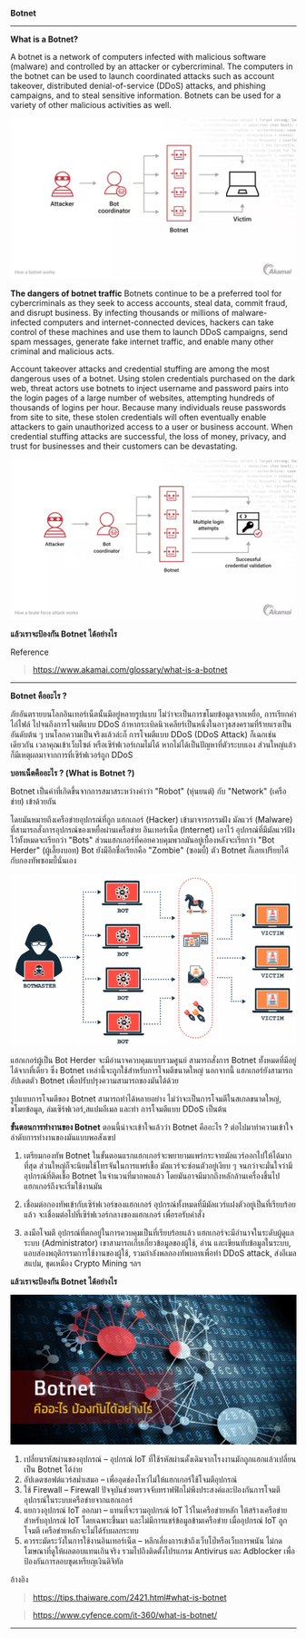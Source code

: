 **Botnet**
- - -
**What is a Botnet?**

A botnet is a network of computers infected with malicious software (malware) and controlled by an attacker or cybercriminal. The computers in the botnet can be used to launch coordinated attacks such as account takeover, distributed denial-of-service (DDoS) attacks, and phishing campaigns, and to steal sensitive information. Botnets can be used for a variety of other malicious activities as well.

 <p align="center">
         <img src="img/botnet.png" />
     </p>

**The dangers of botnet traffic**
Botnets continue to be a preferred tool for cybercriminals as they seek to access accounts, steal data, commit fraud, and disrupt business. By infecting thousands or millions of malware-infected computers and internet-connected devices, hackers can take control of these machines and use them to launch DDoS campaigns, send spam messages, generate fake internet traffic, and enable many other criminal and malicious acts.

Account takeover attacks and credential stuffing are among the most dangerous uses of a botnet. Using stolen credentials purchased on the dark web, threat actors use botnets to inject username and password pairs into the login pages of a large number of websites, attempting hundreds of thousands of logins per hour. Because many individuals reuse passwords from site to site, these stolen credentials will often eventually enable attackers to gain unauthorized access to a user or business account. When credential stuffing attacks are successful, the loss of money, privacy, and trust for businesses and their customers can be devastating.

 <p align="center">
         <img src="img/attack.png" />
     </p>

**แล้วเราจะป้องกัน Botnet ได้อย่างไร**

Reference 
> https://www.akamai.com/glossary/what-is-a-botnet
- - -

**Botnet คืออะไร ?**

ภัยอันตรายบนโลกอินเทอร์เน็ตนั้นมีอยู่หลายรูปแบบ ไม่ว่าจะเป็นการขโมยข้อมูลจากเหยื่อ, การเรียกค่าไถ่ไฟล์ ไปจนถึงการโจมตีแบบ DDoS ถ้าหากระเบิดนิวเคลียร์เป็นหนึ่งในอาวุธสงครามที่ร้ายแรงเป็นอันดับต้น ๆ บนโลกความเป็นจริงแล้วล่ะก็ การโจมตีแบบ DDoS (DDoS Attack) ก็เฉกเช่นเดียวกัน  เวลาคุณเข้าเว็บไซต์ หรือเซิร์ฟเวอร์เกมไม่ได้ หากไม่ได้เป็นปัญหาที่ตัวระบบเอง ส่วนใหญ่แล้วก็มีเหตุผลมาจากการที่เซิร์ฟเวอร์ถูก DDoS

**บอทเน็ตคืออะไร ? (What is Botnet ?)**

Botnet เป็นคำที่เกิดขึ้นจากการสมาสระหว่างคำว่า "Robot" (หุ่นยนต์) กับ "Network" (เครือข่าย) เข้าด้วยกัน 

โดยมันหมายถึงเครือข่ายอุปกรณ์ที่ถูก แฮกเกอร์ (Hacker) เข้ามาจารกรรมฝัง มัลแวร์ (Malware) ที่สามารถสั่งการอุปกรณ์ของเหยื่อผ่านเครือข่าย อินเทอร์เน็ต (Internet) เอาไว้ อุปกรณ์ที่มีมัลแวร์ฝังไว้ทั้งหมดจะเรียกว่า "Bots"  ส่วนแฮกเกอร์ที่คอยควบคุมพวกมันอยู่เบื้องหลังจะเรียกว่า "Bot Herder" (ผู้เลี้ยงบอท) Bot ยังมีอีกชื่อเรียกคือ "Zombie" (ซอมบี้) ตัว Botnet ก็เลยเปรียบได้กับกองทัพซอมบี้นั่นเอง

 <p align="center">
         <img src="img/bot.png" />
     </p>

แฮกเกอร์ผู้เป็น Bot Herder จะมีอำนาจควบคุมแบบรวมศูนย์ สามารถสั่งการ Botnet ทั้งหมดที่มีอยู่ได้จากที่เดียว ซึ่ง Botnet เหล่านี้จะถูกใช้สำหรับการโจมตีขนาดใหญ่ นอกจากนี้ แฮกเกอร์ยังสามารถอัปเดตตัว Botnet เพื่อปรับปรุงความสามารถของมันได้ด้วย

รูปแบบการโจมตีของ Botnet สามารถทำได้หลายอย่าง ไม่ว่าจะเป็นการโจมตีในสเกลขนาดใหญ่, ขโมยข้อมูล, ล่มเซิร์ฟเวอร์,สแปมอีเมล และทำ การโจมตีแบบ DDoS เป็นต้น

**ขั้นตอนการทำงานของ Botnet**
ตอนนี้น่าจะเข้าใจแล้วว่า Botnet คืออะไร ? ต่อไปมาทำความเข้าใจลำดับการทำงานของมันแบบพอสังเขป

1. เตรียมกองทัพ Botnet
ในขั้นตอนแรกแฮกเกอร์จะพยายามแพร่กระจายมัลแวร์ออกไปให้ได้มากที่สุด ส่วนใหญ่ก็จะนิยมใช้โทรจันในการแพร่เชื้อ มัลแวร์จะซ่อนตัวอยู่เงียบ ๆ จนกว่าจะมั่นใจว่ามีอุปกรณ์ที่ติดเชื้อ Botnet ในจำนวนที่มากพอแล้ว โดยมันอาจมีมากถึงหลักล้านเครื่องขึ้นไป แฮกเกอร์ถึงจะเริ่มใช้งานมัน 

2. เชื่อมต่อกองทัพเข้ากับเซิร์ฟเวอร์ของแฮกเกอร์
อุปกรณ์ทั้งหมดที่มีมัลแวร์แฝงตัวอยู่เป็นที่เรียบร้อยแล้ว จะเชื่อมต่อไปที่เซิร์ฟเวอร์กลางของแฮกเกอร์ เพื่อรอรับคำสั่ง

3. ลงมือโจมตี
อุปกรณ์ที่ตกอยู่ในการควบคุมเป็นที่เรียบร้อยแล้ว แฮกเกอร์จะมีอำนาจในระดับผู้ดูแลระบบ (Administrator) เขาสามารถเก็บเกี่ยวข้อมูลของผู้ใช้, อ่าน และเขียนทับข้อมูลในระบบ, แอบส่องพฤติกรรมการใช้งานของผู้ใช้, รวมกำลังพลกองทัพบอทเพื่อทำ DDoS attack, ส่งอีเมลสแปม, ขุดเหมือง Crypto Mining ฯลฯ

**แล้วเราจะป้องกัน Botnet ได้อย่างไร**

 <p align="center">
         <img src="img/protect-botnet.jpg" />
     </p>
     
1. เปลี่ยนรหัสผ่านของอุปกรณ์ – อุปกรณ์ IoT ที่ใช้รหัสผ่านดั้งเดิมจากโรงงานมักถูกแฮกแล้วเปลี่ยนเป็น Botnet ได้ง่าย
2. อัปเดตซอฟต์แวร์สม่ำเสมอ – เพื่ออุดช่องโหว่ไม่ให้แฮกเกอร์ใช้โจมตีอุปกรณ์
3. ใช้ Firewall – Firewall ปัจจุบันช่วยตรวจจับทราฟฟิกไม่พึงประสงค์และป้องกันการโจมตีอุปกรณ์ในระบบเครือข่ายจากแฮกเกอร์
4. แยกวงอุปกรณ์ IoT ออกมา – แทนที่จะรวมอุปกรณ์ IoT ไว้ในเครือข่ายหลัก ให้สร้างเครือข่ายสำหรับอุปกรณ์ IoT โดยเฉพาะขึ้นมา และไม่มีการแชร์ข้อมูลข้ามเครือข่าย เมื่ออุปกรณ์ IoT ถูกโจมตี เครือข่ายหลักจะไม่ได้รับผลกระทบ
5. ควรระมัดระวังในการใช้งานอินเทอร์เน็ต – หลีกเลี่ยงการเข้าถึงเว็บโป๊หรือเว็บการพนัน ไม่กดโฆษณาที่ดูให้ผลตอบแทนเกินจริง รวมไปถึงติดตั้งโปรแกรม Antivirus และ Adblocker เพื่อป้องกันการลอบขุดเหรียญเงินดิจิทัล

อ้างอิง
> https://tips.thaiware.com/2421.html#what-is-botnet

> https://www.cyfence.com/it-360/what-is-botnet/

- - -
